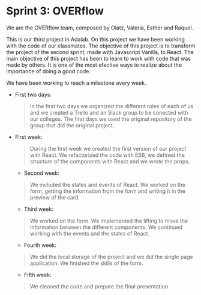 # Sprint 3: OVERflow
We are the OVERflow team, composed by Olatz, Valeria, Esther and Raquel.

This is our third project in Adalab. On this project we have been working with the code of our classmates. The objective of this project is to transform the project of the second sprint, made with Javascript Vanilla, to React. 
The main objective of this project has been to learn to work with code that was made by others. It is one of the most efective ways to realize about the importance of doing a good code.

We have been working to reach a milestone every week.

- First two days:

  >  In the first two days we organized the different roles of each of us and we created a Trello and an Slack group to be conected with our colleges. The first days we used the original repository of the group that did the original project.

- First week:

  >  During the first week we created the first version of our project with React. We refactorized the code with ES6, we defined the structure of the components with React and we wrote the props.

  - Second week:

  >  We included the states and events of React. We worked on the form, getting the information from the form and writing it in the preview of the card.

  - Third week:

  > We worked on the form. We implemented the lifting to move the information between the different components. We continued working with the events and the states of React.

    - Fourth week:

  >  We did the local storage of the  project and we did the single page application. We finished  the skills of the form.


    - Fifth week:

  > We cleaned the code and prepare the final presentation.
